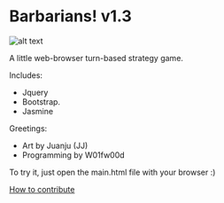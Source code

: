 # Barbarians! v1.3
![alt text](https://github.com/W01fw00d/barbarians/blob/master/src/images/gifs/barbarians_demo.gif "")

A little web-browser turn-based strategy game.

Includes:
* Jquery 
* Bootstrap.
* Jasmine

Greetings:
* Art by Juanju (JJ)
* Programming by W01fw00d

To try it, just open the main.html file with your browser :)

[How to contribute](https://github.com/MarcDiethelm/contributing/blob/master/README.md) 
